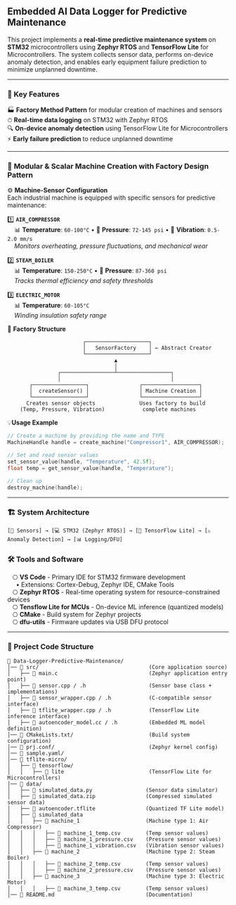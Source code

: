 ## Embedded AI Data Logger for Predictive Maintenance
This project implements a **real-time predictive maintenance system** on **STM32** microcontrollers using **Zephyr RTOS** and **TensorFlow Lite** for Microcontrollers. The system collects sensor data, performs on-device anomaly detection, and enables early equipment failure prediction to minimize unplanned downtime.

---
### 🔧 Key Features
🏭 **Factory Method Pattern** for modular creation of machines and sensors  
⏱ **Real-time data logging** on STM32 with Zephyr RTOS  
🔍 **On-device anomaly detection** using TensorFlow Lite for Microcontrollers  
⚡ **Early failure prediction** to reduce unplanned downtime  

---
### 🧱 **Modular & Scalar Machine Creation with Factory Design Pattern**

⚙️ **Machine-Sensor Configuration**  
Each industrial machine is equipped with specific sensors for predictive maintenance: 

1️⃣ **`AIR_COMPRESSOR`**  
&nbsp;&nbsp;&nbsp;&nbsp;📊 **Temperature**: `60-100°C` • 📏 **Pressure**: `72-145 psi` • 📳 **Vibration**: `0.5-2.0 mm/s`   
&nbsp;&nbsp;&nbsp;&nbsp;_Monitors overheating, pressure fluctuations, and mechanical wear_ 
 
2️⃣ **`STEAM_BOILER`**  
&nbsp;&nbsp;&nbsp;&nbsp;📊 **Temperature**: `150-250°C` • 📏 **Pressure**: `87-360 psi`     
&nbsp;&nbsp;&nbsp;&nbsp;_Tracks thermal efficiency and safety thresholds_

3️⃣ **`ELECTRIC_MOTOR`**   
&nbsp;&nbsp;&nbsp;&nbsp;📊 **Temperature**: `60-105°C`      
&nbsp;&nbsp;&nbsp;&nbsp;_Winding insulation safety range_  

🧩 **Factory Structure**
```
                        ┌────────────────────┐
                        │   SensorFactory    │ ← Abstract Creator
                        └────────────────────┘
                                  ▲
                                  │
                ┌─────────────────┴─────────────────┐
                │                                   │
       ┌─────────────────┐                ┌──────────────────┐
       │  createSensor() │                │ Machine Creation │
       └─────────────────┘                └──────────────────┘
      Creates sensor objects              Uses factory to build
    (Temp, Pressure, Vibration)            complete machines
```

💡**Usage Example**
```c
// Create a machine by providing the name and TYPE
MachineHandle handle = create_machine("Compressor1", AIR_COMPRESSOR);

// Set and read sensor values
set_sensor_value(handle, "Temperature", 42.5f);
float temp = get_sensor_value(handle, "Temperature");

// Clean up
destroy_machine(handle);
```

---
### 🏗 System Architecture
```
[📡 Sensors] → [💻 STM32 (Zephyr RTOS)] → [🧠 TensorFlow Lite] → [⚠️ Anomaly Detection] → [📊 Logging/DFU]
```
### 🛠️ Tools and Software 
&nbsp;&nbsp;&nbsp;⎔ **VS Code** - Primary IDE for STM32 firmware development  
&nbsp;&nbsp;&nbsp;&nbsp;&nbsp;• Extensions: Cortex-Debug, Zephyr IDE, CMake Tools  
&nbsp;&nbsp;&nbsp;⎔ **Zephyr RTOS** - Real-time operating system for resource-constrained devices  
&nbsp;&nbsp;&nbsp;⎔ **Tensflow Lite for MCUs** - On-device ML inference (quantized models)   
&nbsp;&nbsp;&nbsp;⎔ **CMake** - Build system for Zephyr projects  
&nbsp;&nbsp;&nbsp;⎔ **dfu-utils** - Firmware updates via USB DFU protocol           

---
### 📂 Project Code Structure
```
📁 Data-Logger-Predictive-Maintenance/   
│── 📁 src/                                   (Core application source)
│   ├── 📄 main.c                             (Zephyr application entry point)
│   ├── 📄 sensor.cpp / .h                    (Sensor base class + implementations)
│   ├── 📄 sensor_wrapper.cpp / .h            (C-compatible sensor interface)
│   ├── 📄 tflite_wrapper.cpp / .h            (TensorFlow Lite inference interface)
│   ├── 📄 autoencoder_model.cc / .h          (Embedded ML model definition)
│── 📁 CMakeLists.txt/                        (Build system configuration)
│── 📁 prj.conf/                              (Zephyr kernel config)
│── 📁 sample.yaml/                           
│── 📁 tflite-micro/
│   ├── 📄 tensorflow/                        
│   │   ├── 📄 lite                           (TensorFlow Lite for Microcontrollers) 
│── 📁 data/
│   ├── 📄 simulated_data.py                 (Sensor data simulator)
│   ├── 📄 simulated_data.zip                (Compressed simulated sensor data)
│   ├── 📄 autoencoder.tflite                (Quantized TF Lite model)                
│   ├── 📄 simulated_data                    
│   │   ├── 📄 machine_1                     (Machine type 1: Air Compressor)
│   │   │   ├── 📄 machine_1_temp.csv        (Temp sensor values)
│   │   │   ├── 📄 machine_1_pressure.csv    (Pressure sensor values)
│   │   │   ├── 📄 machine_1_vibration.csv   (Vibration sensor values)
│   │   ├── 📄 machine_2                     (Machine type 2: Steam Boiler)
│   │   │   ├── 📄 machine_2_temp.csv        (Temp sensor values)
│   │   │   ├── 📄 machine_2_pressure.csv    (Pressure sensor values)
│   │   ├── 📄 machine_3                     (Machine type 3: Electric Motor)
│   │   │   ├── 📄 machine_3_temp.csv        (Temp sensor values)
│── 📄 README.md                             (Documentation)
```

